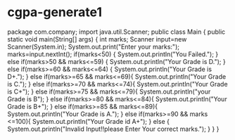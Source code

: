 # cgpa-generate1
package com.company;  import java.util.Scanner;  public class Main {      public static void main(String[] args) {          int marks;          Scanner input=new Scanner(System.in);          System.out.print("Enter your marks:");          marks=input.nextInt();          if(marks&lt;50) {              System.out.println("You Failed.");          }              else if(marks>50 &amp;&amp; marks&lt;=59) {              System.out.println("Your Grade is D.");          }                  else if(marks>=60 &amp;&amp; marks&lt;=64) {              System.out.println("Your Grade is D+.");          }                      else if(marks>=65 &amp;&amp; marks&lt;=69){                          System.out.println("Your Grade is C.");                      }                      else if(marks>=70 &amp;&amp; marks&lt;=74){                          System.out.println("Your Grade is C+");            }                      else if(marks>=75 &amp;&amp; marks&lt;=79){                          System.out.println("your Grade is B");            }                      else if(marks>=80 &amp;&amp; marks&lt;=84){                          System.out.println("Your Grade is B+");            }                      else if(marks>=85 &amp;&amp; marks&lt;=89){                          System.out.println("Your Grade is A.");            }                      else if(marks>=90 &amp;&amp; marks &lt;=100){                          System.out.println("Your Grade id A+");          }                      else          {              System.out.println("Invalid Input!!please Enter Your correct marks.");          }                  }              }
